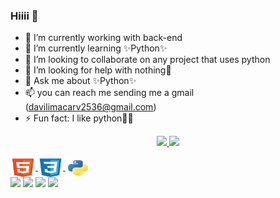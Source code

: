### Hiiii 👀

- 🔭 I’m currently working with back-end
- 🌱 I’m currently learning ✨Python✨
- 👯 I’m looking to collaborate on any project that uses python
- 🤔 I’m looking for help with nothing👀
- 💬 Ask me about ✨Python✨
- 📫 you can reach me sending me a gmail (davilimacarv2536@gmail.com)
- ⚡ Fun fact: I like python👀👀

<!-- status: !-->

<div align="center">
  <a href="https://github.com/Davi-ldc">
  <img height="180em" src="https://github-readme-stats.vercel.app/api?username=Davi-ldc&show_icons=true&theme=dark&include_all_commits=true&count_private=true"/>
  <img height="180em" src="https://github-readme-stats.vercel.app/api/top-langs/?username=Davi-ldc&layout=compact&langs_count=7&theme=dark"/>
</div>

<!-- linguagens: !-->
<div style="display: inline_block"><br>
  <img align="center" alt="Rafa-HTML" height="30" width="40" src="https://raw.githubusercontent.com/devicons/devicon/master/icons/html5/html5-original.svg">
  <img align="center" alt="Rafa-CSS" height="30" width="40" src="https://raw.githubusercontent.com/devicons/devicon/master/icons/css3/css3-original.svg">
  <img align="center" alt="Rafa-Python" height="30" width="40" src="https://raw.githubusercontent.com/devicons/devicon/master/icons/python/python-original.svg">
</div>
  
<!-- redes sociais: !-->

<div> 
  <a href="https://www.youtube.com" target="_blank"><img src="https://img.shields.io/badge/YouTube-FF0000?style=for-the-badge&logo=youtube&logoColor=white" target="_blank"></a>
  <a href="https://www.instagram.com" target="_blank"><img src="https://img.shields.io/badge/-Instagram-%23E4405F?style=for-the-badge&logo=instagram&logoColor=white" target="_blank"></a>
 <a href="https://discord.gg/WYbtAMRX" target="_blank"><img src="https://img.shields.io/badge/Discord-7289DA?style=for-the-badge&logo=discord&logoColor=white" target="_blank"></a> 
  <a href = "https://mail.google.com/mail/u/0/#sent?compose=DmwnWrRlQhldCCMlQSNxpQWsghLvQblWdtdCzfmBPsMxTTkxBStpnxcCxKvtPtXvWjnkdgmwkhVb"><img src="https://img.shields.io/badge/-Gmail-%23333?style=for-the-badge&logo=gmail&logoColor=white" target="_blank"></a>
 
</div>
